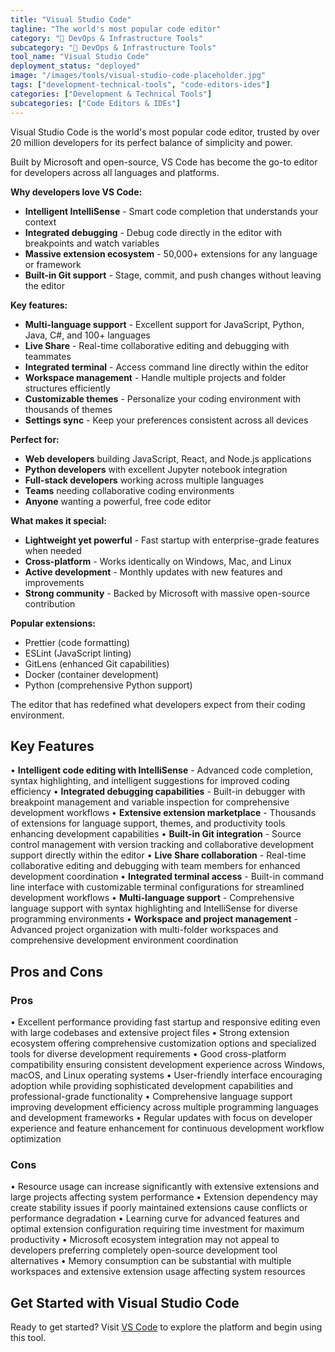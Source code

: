 ```yaml
---
title: "Visual Studio Code"
tagline: "The world's most popular code editor"
category: "🔧 DevOps & Infrastructure Tools"
subcategory: "🔧 DevOps & Infrastructure Tools"
tool_name: "Visual Studio Code"
deployment_status: "deployed"
image: "/images/tools/visual-studio-code-placeholder.jpg"
tags: ["development-technical-tools", "code-editors-ides"]
categories: ["Development & Technical Tools"]
subcategories: ["Code Editors & IDEs"]
---
```

Visual Studio Code is the world's most popular code editor, trusted by over 20 million developers for its perfect balance of simplicity and power.

Built by Microsoft and open-source, VS Code has become the go-to editor for developers across all languages and platforms.

**Why developers love VS Code:**
- **Intelligent IntelliSense** - Smart code completion that understands your context
- **Integrated debugging** - Debug code directly in the editor with breakpoints and watch variables
- **Massive extension ecosystem** - 50,000+ extensions for any language or framework
- **Built-in Git support** - Stage, commit, and push changes without leaving the editor

**Key features:**
- **Multi-language support** - Excellent support for JavaScript, Python, Java, C#, and 100+ languages
- **Live Share** - Real-time collaborative editing and debugging with teammates
- **Integrated terminal** - Access command line directly within the editor
- **Workspace management** - Handle multiple projects and folder structures efficiently
- **Customizable themes** - Personalize your coding environment with thousands of themes
- **Settings sync** - Keep your preferences consistent across all devices

**Perfect for:**
- **Web developers** building JavaScript, React, and Node.js applications
- **Python developers** with excellent Jupyter notebook integration
- **Full-stack developers** working across multiple languages
- **Teams** needing collaborative coding environments
- **Anyone** wanting a powerful, free code editor

**What makes it special:**
- **Lightweight yet powerful** - Fast startup with enterprise-grade features when needed
- **Cross-platform** - Works identically on Windows, Mac, and Linux
- **Active development** - Monthly updates with new features and improvements
- **Strong community** - Backed by Microsoft with massive open-source contribution

**Popular extensions:**
- Prettier (code formatting)
- ESLint (JavaScript linting)
- GitLens (enhanced Git capabilities)
- Docker (container development)
- Python (comprehensive Python support)

The editor that has redefined what developers expect from their coding environment.

## Key Features

• **Intelligent code editing with IntelliSense** - Advanced code completion, syntax highlighting, and intelligent suggestions for improved coding efficiency
• **Integrated debugging capabilities** - Built-in debugger with breakpoint management and variable inspection for comprehensive development workflows
• **Extensive extension marketplace** - Thousands of extensions for language support, themes, and productivity tools enhancing development capabilities
• **Built-in Git integration** - Source control management with version tracking and collaborative development support directly within the editor
• **Live Share collaboration** - Real-time collaborative editing and debugging with team members for enhanced development coordination
• **Integrated terminal access** - Built-in command line interface with customizable terminal configurations for streamlined development workflows
• **Multi-language support** - Comprehensive language support with syntax highlighting and IntelliSense for diverse programming environments
• **Workspace and project management** - Advanced project organization with multi-folder workspaces and comprehensive development environment coordination

## Pros and Cons

### Pros
• Excellent performance providing fast startup and responsive editing even with large codebases and extensive project files
• Strong extension ecosystem offering comprehensive customization options and specialized tools for diverse development requirements
• Good cross-platform compatibility ensuring consistent development experience across Windows, macOS, and Linux operating systems
• User-friendly interface encouraging adoption while providing sophisticated development capabilities and professional-grade functionality
• Comprehensive language support improving development efficiency across multiple programming languages and development frameworks
• Regular updates with focus on developer experience and feature enhancement for continuous development workflow optimization

### Cons
• Resource usage can increase significantly with extensive extensions and large projects affecting system performance
• Extension dependency may create stability issues if poorly maintained extensions cause conflicts or performance degradation
• Learning curve for advanced features and optimal extension configuration requiring time investment for maximum productivity
• Microsoft ecosystem integration may not appeal to developers preferring completely open-source development tool alternatives
• Memory consumption can be substantial with multiple workspaces and extensive extension usage affecting system resources

## Get Started with Visual Studio Code

Ready to get started? Visit [VS Code](https://code.visualstudio.com) to explore the platform and begin using this tool.